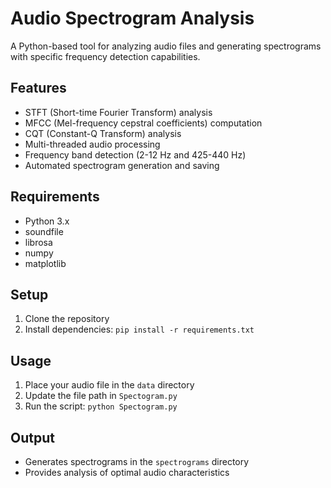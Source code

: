 # Audio Spectrogram Analysis

A Python-based tool for analyzing audio files and generating spectrograms with specific frequency detection capabilities.

## Features
- STFT (Short-time Fourier Transform) analysis
- MFCC (Mel-frequency cepstral coefficients) computation
- CQT (Constant-Q Transform) analysis
- Multi-threaded audio processing
- Frequency band detection (2-12 Hz and 425-440 Hz)
- Automated spectrogram generation and saving

## Requirements
- Python 3.x
- soundfile
- librosa
- numpy
- matplotlib

## Setup
1. Clone the repository
2. Install dependencies:
```pip install -r requirements.txt```

## Usage
1. Place your audio file in the `data` directory
2. Update the file path in `Spectogram.py`
3. Run the script:
```python Spectogram.py```

## Output
- Generates spectrograms in the `spectrograms` directory
- Provides analysis of optimal audio characteristics
